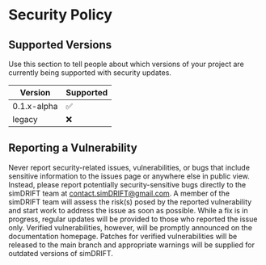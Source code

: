 # Security Policy

## Supported Versions

Use this section to tell people about which versions of your project are
currently being supported with security updates.

|    Version    | Supported          |
| ------------- | ------------------ |
| 0.1.x-alpha   | :white_check_mark: |
| legacy        | :x:                |

## Reporting a Vulnerability

Never report security-related issues, vulnerabilities, or bugs that include sensitive information to the issues page or anywhere else in public view. Instead, please report potentially security-sensitive bugs directly to the simDRIFT team at contact.simDRIFT@gmail.com. A member of the simDRIFT team will assess the risk(s) posed by the reported vulnerability and start work to address the issue as soon as possible. While a fix is in progress, regular updates will be provided to those who reported the issue only. Verified vulnerabilities, however, will be promptly announced on the documentation homepage. Patches for verified vulnerabilities will be released to the main branch and appropriate warnings will be supplied for outdated versions of simDRIFT.
